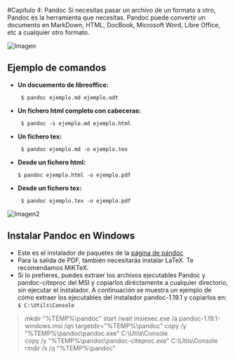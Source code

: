 #Capítulo 4: Pandoc
Si necesitas pasar un archivo de un formato a otro, Pandoc es la herramienta que necesitas.
Pandoc puede convertir un documento en MarkDown, HTML, DocBook, Microsoft Word, Libre Office, etc a cualquier otro formato.

![Imagen](https://camo.githubusercontent.com/899079dfc5d673045c039406fe84ae42c3e331a9/687474703a2f2f66696c65732e737761726f6f7063682e636f6d2f6b616c616d2f53637265656e2d53686f742d323031322d31322d30342d61742d312e35312e31362d504d2e706e67 "Pandoc on Mac")

## Ejemplo de comandos
* **Un docuemento de libreoffice:**

    ` $ pandoc ejemplo.md ejemplo.odt`

* **Un fichero html completo con cabeceras:**

    ` $ pandoc -s ejemplo.md ejemplo.html`

* **Un fichero tex:**

    ` $ pandoc ejemplo.md -o ejemplo.tex`

* **Desde un fichero html:**

    ` $ pandoc ejemplo.html -o ejemplo.pdf `
    
* **Desde un fichero tex:**

    ` $ pandoc ejemplo.tex -o ejemplo.pdf`

![Imagen2](https://i2.wp.com/blog.desdelinux.net/wp-content/uploads/2012/10/diagram.png)

## Instalar Pandoc en Windows

* Este es el instalador de paquetes de la [página de pándoc](https://github.com/jgm/pandoc/releases/tag/1.19.2.1)
* Para la salida de PDF, también necesitarás instalar LaTeX. Te recomendamos MiKTeX.
* Si lo prefieres, puedes extraer los archivos ejecutables Pandoc y pandoc-citeproc del MSI y copiarlos diréctamente a cualquier directorio, sin ejecutar el instalador. 
A continuación se muestra un ejemplo de cómo extraer los ejecutables del instalador 
pandoc-1.19.1 y copiarlos en: `$ C:\Utils\Console`

>   mkdir "%TEMP%\pandoc\"
    start /wait msiexec.exe /a pandoc-1.19.1-windows.msi /qn targetdir="%TEMP%\pandoc\"
    copy /y "%TEMP%\pandoc\pandoc.exe" C:\Utils\Console\
    copy /y "%TEMP%\pandoc\pandoc-citeproc.exe" C:\Utils\Console\
    rmdir /s /q "%TEMP%\pandoc\"
